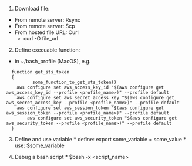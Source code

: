 1. Download file:
  * From remote server: Rsync
  * From remote server: Scp
  * From hosted file URL: Curl
    * curl -O file_url
 
2. Define execuable function:
  * in ~/bash_profile (MacOS), e.g. 
  ```
    function get_sts_token
    {
            some_function_to_get_sts_token()
  	  aws configure set aws_access_key_id "$(aws configure get aws_access_key_id --profile <profile_name>)" --profile default
  	  aws configure set aws_secret_access_key "$(aws configure get aws_secret_access_key --profile <profile_name>)" --profile default
  	  aws configure set aws_session_token "$(aws configure get aws_session_token --profile <profile_name>)" --profile default
    	  aws configure set aws_security_token "$(aws configure get aws_security_token --profile <profile_name>)" --profile default
    }
  ```
  
  3. Define and use variable
    * define: export some_variable = some_value
    * use: $some_variable
  
  4. Debug a bash script
    * $bash -x <script_name>
